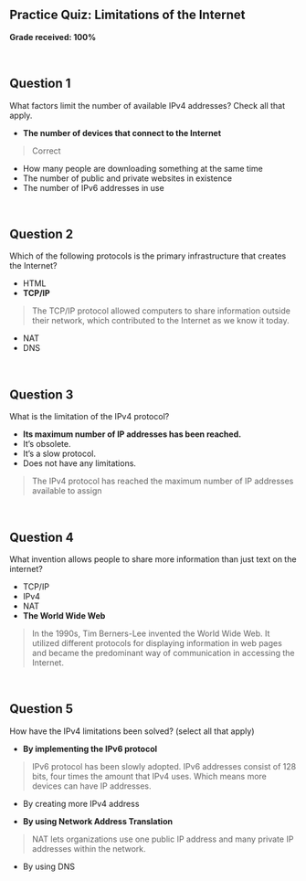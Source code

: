 ## Practice Quiz: Limitations of the Internet

__Grade received: 100%__

<br>

## Question 1

What factors limit the number of available IPv4 addresses? Check all that apply. 


* **The number of devices that connect to the Internet**

> Correct

* How many people are downloading something at the same time 
* The number of public and private websites in existence 
* The number of IPv6 addresses in use 


<br>

## Question 2

Which of the following protocols is the primary infrastructure that creates the Internet?


* HTML
* **TCP/IP**
> The TCP/IP protocol allowed computers to share information outside their network, which contributed to the Internet as we know it today.
* NAT
* DNS


<br>

## Question 3

What is the limitation of the IPv4 protocol?

* **Its maximum number of IP addresses has been reached.**
* It’s obsolete.
* It’s a slow protocol.
* Does not have any limitations.

> The IPv4 protocol has reached the maximum number of IP addresses available to assign

<br>

## Question 4

What invention allows people to share more information than just text on the internet?



* TCP/IP
* IPv4
* NAT
* **The World Wide Web**
> In the 1990s, Tim Berners-Lee invented the World Wide Web. It utilized different protocols for displaying information in web pages and became the predominant way of communication in accessing the Internet.

<br>

## Question 5

How have the IPv4 limitations been solved? (select all that apply)

* **By implementing the IPv6 protocol**

> IPv6 protocol has been slowly adopted. IPv6 addresses consist of 128 bits, four times the amount that IPv4 uses. Which means more devices can have IP addresses.

* By creating more IPv4 address

* **By using Network Address Translation**

> NAT lets organizations use one public IP address and many private IP addresses within the network.

* By using DNS